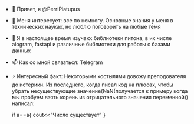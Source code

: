 - 👋 Привет, я @PerriPlatupus
- 👀 Меня интересует: все по немногу. Основные знания у меня в технических науках, но люблю поговорить на любые темя
- 🌱 Я в настоящее время изучаю:  библиотеки питона, в их числе aiogram, fastapi и различные библиотеки для работы с базами данных 
- 📫 Как со мной связаться: Telegram
- ⚡ Интересный факт: Некоторыми костылями довожу преподователя до истерики. Из последнего, когда писал код на плюсах, чтобы убрать несуществующие значение(NaN(получается к примеру когда мы пробуем взять корень из отрицательного значения переменной)) написал:
  
  if a==a{
    cout<<"Число существует"
}
<!---
PerriPlatupus/PerriPlatupus - это "особый" репозиторий, потому что его "README.md` (этот файл) отображается в вашем профиле на GitHub.
Вы можете перейти по ссылке предварительного просмотра, чтобы ознакомиться с внесенными изменениями.
--->

